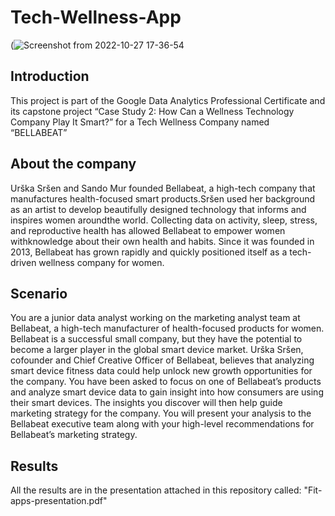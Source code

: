 # Tech-Wellness-App

(![Screenshot from 2022-10-27 17-36-54](https://user-images.githubusercontent.com/70659176/198334948-ccea0071-39df-4b1f-bc84-d55a63963604.png)



## **Introduction**
This project is part of the Google Data Analytics Professional Certificate and its capstone project “Case Study 2: How Can a Wellness Technology Company Play It Smart?” for a Tech Wellness Company named “BELLABEAT”

## **About the company**
Urška Sršen and Sando Mur founded Bellabeat, a high-tech company that manufactures health-focused smart products.Sršen used her background as an artist to develop beautifully designed technology that informs and inspires women aroundthe world. Collecting data on activity, sleep, stress, and reproductive health has allowed Bellabeat to empower women withknowledge about their own health and habits. Since it was founded in 2013, Bellabeat has grown rapidly and quickly positioned itself as a tech-driven wellness company for women.

## **Scenario**
You are a junior data analyst working on the marketing analyst team at Bellabeat, a high-tech manufacturer of health-focused products for women. Bellabeat is a successful small company, but they have the potential to become a larger player in the global smart device market. Urška Sršen, cofounder and Chief Creative Officer of Bellabeat, believes that analyzing smart device fitness data could help unlock new growth opportunities for the company. 
You have been asked to focus on one of Bellabeat’s products and analyze smart device data to gain insight into how consumers are using their smart devices. The insights you discover will then help guide marketing strategy for the company. You will present your analysis to the Bellabeat executive team along with your high-level recommendations for Bellabeat’s marketing strategy.

## **Results**
All the results are in the presentation attached in this repository called: "Fit-apps-presentation.pdf"

